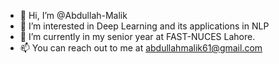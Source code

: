 - 👋 Hi, I’m @Abdullah-Malik
- 👀 I’m interested in Deep Learning and its applications in NLP
- 🌱 I’m currently in my senior year at FAST-NUCES Lahore.
- 📫 You can reach out to me at abdullahmalik61@gmail.com

<!---
Abdullah-Malik/Abdullah-Malik is a ✨ special ✨ repository because its `README.md` (this file) appears on your GitHub profile.
You can click the Preview link to take a look at your changes.
--->
